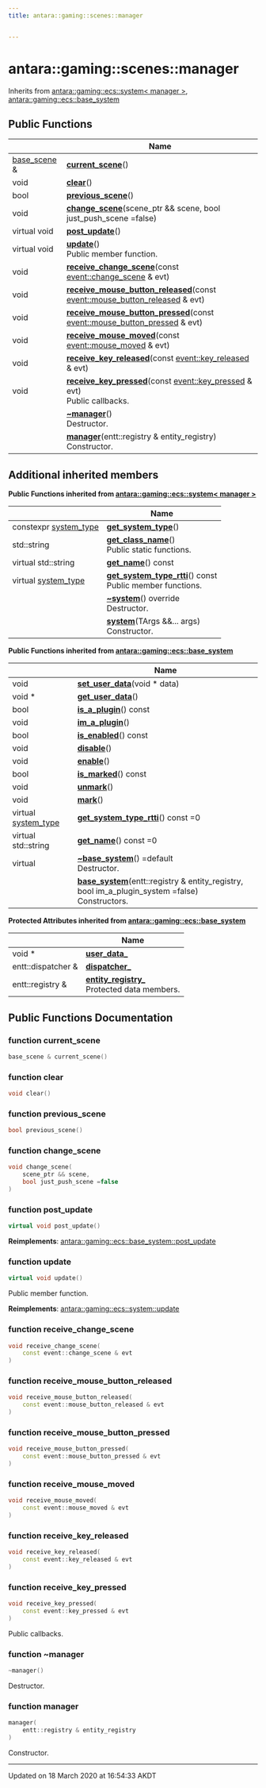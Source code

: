 ```yaml
---
title: antara::gaming::scenes::manager


---
```


# antara::gaming::scenes::manager








Inherits from [antara::gaming::ecs::system< manager >](Classes/classantara_1_1gaming_1_1ecs_1_1system.md), [antara::gaming::ecs::base_system](Classes/classantara_1_1gaming_1_1ecs_1_1base__system.md)







## Public Functions

|                | Name           |
| -------------- | -------------- |
| [base_scene](Classes/classantara_1_1gaming_1_1scenes_1_1base__scene.md) & | **[current_scene](Classes/classantara_1_1gaming_1_1scenes_1_1manager.md#function-current_scene)**()  |
| void | **[clear](Classes/classantara_1_1gaming_1_1scenes_1_1manager.md#function-clear)**()  |
| bool | **[previous_scene](Classes/classantara_1_1gaming_1_1scenes_1_1manager.md#function-previous_scene)**()  |
| void | **[change_scene](Classes/classantara_1_1gaming_1_1scenes_1_1manager.md#function-change_scene)**(scene_ptr && scene, bool just_push_scene =false)  |
| virtual void | **[post_update](Classes/classantara_1_1gaming_1_1scenes_1_1manager.md#function-post_update)**()  |
| virtual void | **[update](Classes/classantara_1_1gaming_1_1scenes_1_1manager.md#function-update)**() <br>Public member function.  |
| void | **[receive_change_scene](Classes/classantara_1_1gaming_1_1scenes_1_1manager.md#function-receive_change_scene)**(const [event::change_scene](Classes/structantara_1_1gaming_1_1event_1_1change__scene.md) & evt)  |
| void | **[receive_mouse_button_released](Classes/classantara_1_1gaming_1_1scenes_1_1manager.md#function-receive_mouse_button_released)**(const [event::mouse_button_released](Classes/structantara_1_1gaming_1_1event_1_1mouse__button__released.md) & evt)  |
| void | **[receive_mouse_button_pressed](Classes/classantara_1_1gaming_1_1scenes_1_1manager.md#function-receive_mouse_button_pressed)**(const [event::mouse_button_pressed](Classes/structantara_1_1gaming_1_1event_1_1mouse__button__pressed.md) & evt)  |
| void | **[receive_mouse_moved](Classes/classantara_1_1gaming_1_1scenes_1_1manager.md#function-receive_mouse_moved)**(const [event::mouse_moved](Classes/structantara_1_1gaming_1_1event_1_1mouse__moved.md) & evt)  |
| void | **[receive_key_released](Classes/classantara_1_1gaming_1_1scenes_1_1manager.md#function-receive_key_released)**(const [event::key_released](Classes/structantara_1_1gaming_1_1event_1_1key__released.md) & evt)  |
| void | **[receive_key_pressed](Classes/classantara_1_1gaming_1_1scenes_1_1manager.md#function-receive_key_pressed)**(const [event::key_pressed](Classes/structantara_1_1gaming_1_1event_1_1key__pressed.md) & evt) <br>Public callbacks.  |
|  | **[~manager](Classes/classantara_1_1gaming_1_1scenes_1_1manager.md#function-~manager)**() <br>Destructor.  |
|  | **[manager](Classes/classantara_1_1gaming_1_1scenes_1_1manager.md#function-manager)**(entt::registry & entity_registry) <br>Constructor.  |






## Additional inherited members






**Public Functions inherited from [antara::gaming::ecs::system< manager >](Classes/classantara_1_1gaming_1_1ecs_1_1system.md)**

|                | Name           |
| -------------- | -------------- |
| constexpr [system_type](Namespaces/namespaceantara_1_1gaming_1_1ecs.md#enum-system_type) | **[get_system_type](Classes/classantara_1_1gaming_1_1ecs_1_1system.md#function-get_system_type)**()  |
| std::string | **[get_class_name](Classes/classantara_1_1gaming_1_1ecs_1_1system.md#function-get_class_name)**() <br>Public static functions.  |
| virtual std::string | **[get_name](Classes/classantara_1_1gaming_1_1ecs_1_1system.md#function-get_name)**() const  |
| virtual [system_type](Namespaces/namespaceantara_1_1gaming_1_1ecs.md#enum-system_type) | **[get_system_type_rtti](Classes/classantara_1_1gaming_1_1ecs_1_1system.md#function-get_system_type_rtti)**() const <br>Public member functions.  |
|  | **[~system](Classes/classantara_1_1gaming_1_1ecs_1_1system.md#function-~system)**() override <br>Destructor.  |
|  | **[system](Classes/classantara_1_1gaming_1_1ecs_1_1system.md#function-system)**(TArgs &&... args) <br>Constructor.  |









**Public Functions inherited from [antara::gaming::ecs::base_system](Classes/classantara_1_1gaming_1_1ecs_1_1base__system.md)**

|                | Name           |
| -------------- | -------------- |
| void | **[set_user_data](Classes/classantara_1_1gaming_1_1ecs_1_1base__system.md#function-set_user_data)**(void * data)  |
| void * | **[get_user_data](Classes/classantara_1_1gaming_1_1ecs_1_1base__system.md#function-get_user_data)**()  |
| bool | **[is_a_plugin](Classes/classantara_1_1gaming_1_1ecs_1_1base__system.md#function-is_a_plugin)**() const  |
| void | **[im_a_plugin](Classes/classantara_1_1gaming_1_1ecs_1_1base__system.md#function-im_a_plugin)**()  |
| bool | **[is_enabled](Classes/classantara_1_1gaming_1_1ecs_1_1base__system.md#function-is_enabled)**() const  |
| void | **[disable](Classes/classantara_1_1gaming_1_1ecs_1_1base__system.md#function-disable)**()  |
| void | **[enable](Classes/classantara_1_1gaming_1_1ecs_1_1base__system.md#function-enable)**()  |
| bool | **[is_marked](Classes/classantara_1_1gaming_1_1ecs_1_1base__system.md#function-is_marked)**() const  |
| void | **[unmark](Classes/classantara_1_1gaming_1_1ecs_1_1base__system.md#function-unmark)**()  |
| void | **[mark](Classes/classantara_1_1gaming_1_1ecs_1_1base__system.md#function-mark)**()  |
| virtual [system_type](Namespaces/namespaceantara_1_1gaming_1_1ecs.md#enum-system_type) | **[get_system_type_rtti](Classes/classantara_1_1gaming_1_1ecs_1_1base__system.md#function-get_system_type_rtti)**() const =0  |
| virtual std::string | **[get_name](Classes/classantara_1_1gaming_1_1ecs_1_1base__system.md#function-get_name)**() const =0  |
| virtual  | **[~base_system](Classes/classantara_1_1gaming_1_1ecs_1_1base__system.md#function-~base_system)**() =default <br>Destructor.  |
|  | **[base_system](Classes/classantara_1_1gaming_1_1ecs_1_1base__system.md#function-base_system)**(entt::registry & entity_registry, bool im_a_plugin_system =false) <br>Constructors.  |



**Protected Attributes inherited from [antara::gaming::ecs::base_system](Classes/classantara_1_1gaming_1_1ecs_1_1base__system.md)**

|                | Name           |
| -------------- | -------------- |
| void * | **[user_data_](Classes/classantara_1_1gaming_1_1ecs_1_1base__system.md#variable-user_data_)**  |
| entt::dispatcher & | **[dispatcher_](Classes/classantara_1_1gaming_1_1ecs_1_1base__system.md#variable-dispatcher_)**  |
| entt::registry & | **[entity_registry_](Classes/classantara_1_1gaming_1_1ecs_1_1base__system.md#variable-entity_registry_)** <br>Protected data members.  |








## Public Functions Documentation

### function current_scene

```cpp
base_scene & current_scene()
```




























### function clear

```cpp
void clear()
```




























### function previous_scene

```cpp
bool previous_scene()
```




























### function change_scene

```cpp
void change_scene(
    scene_ptr && scene,
    bool just_push_scene =false
)
```




























### function post_update

```cpp
virtual void post_update()
```

























**Reimplements**: [antara::gaming::ecs::base_system::post_update](Classes/classantara_1_1gaming_1_1ecs_1_1base__system.md#function-post_update)




### function update

```cpp
virtual void update()
```

Public member function. 
























**Reimplements**: [antara::gaming::ecs::system::update](Classes/classantara_1_1gaming_1_1ecs_1_1system.md#function-update)




### function receive_change_scene

```cpp
void receive_change_scene(
    const event::change_scene & evt
)
```




























### function receive_mouse_button_released

```cpp
void receive_mouse_button_released(
    const event::mouse_button_released & evt
)
```




























### function receive_mouse_button_pressed

```cpp
void receive_mouse_button_pressed(
    const event::mouse_button_pressed & evt
)
```




























### function receive_mouse_moved

```cpp
void receive_mouse_moved(
    const event::mouse_moved & evt
)
```




























### function receive_key_released

```cpp
void receive_key_released(
    const event::key_released & evt
)
```




























### function receive_key_pressed

```cpp
void receive_key_pressed(
    const event::key_pressed & evt
)
```

Public callbacks. 



























### function ~manager

```cpp
~manager()
```

Destructor. 



























### function manager

```cpp
manager(
    entt::registry & entity_registry
)
```

Constructor. 

































-------------------------------

Updated on 18 March 2020 at 16:54:33 AKDT